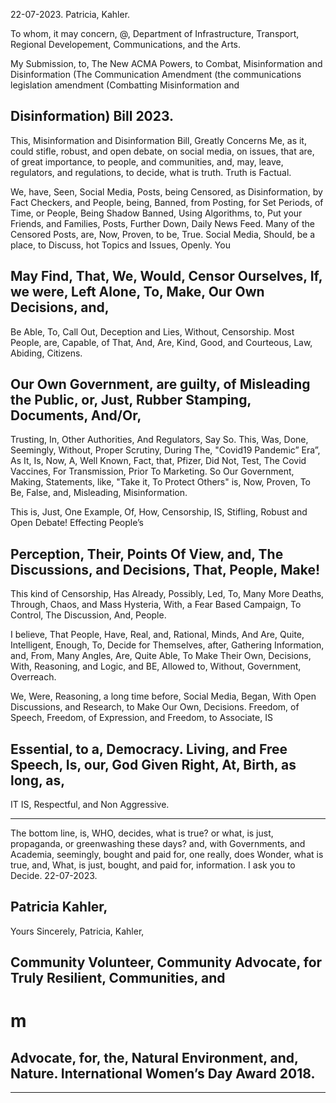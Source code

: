 22-07-2023.
Patricia, Kahler.

To whom, it may concern, @,
Department of Infrastructure, Transport, Regional Developement, Communications, and the Arts.

My Submission, to, The New ACMA Powers, to Combat, Misinformation and Disinformation (The
Communication Amendment (the communications legislation amendment (Combatting Misinformation and
## Disinformation) Bill 2023.

This, Misinformation and Disinformation Bill, Greatly Concerns Me, as it, could stifle, robust, and open
debate, on social media, on issues, that are, of great importance, to people, and communities, and, may, leave,
regulators, and regulations, to decide, what is truth. Truth is Factual.

We, have, Seen, Social Media, Posts, being Censored, as Disinformation, by Fact Checkers, and People,
being, Banned, from Posting, for Set Periods, of Time, or People, Being Shadow Banned, Using Algorithms,
to, Put your Friends, and Families, Posts, Further Down, Daily News Feed. Many of the Censored Posts, are,
Now, Proven, to be, True. Social Media, Should, be a place, to Discuss, hot Topics and Issues, Openly. You
## May Find, That, We, Would, Censor Ourselves, If, we were, Left Alone, To, Make, Our Own Decisions, and,
Be Able, To, Call Out, Deception and Lies, Without, Censorship. Most People, are, Capable, of That, And,
Are, Kind, Good, and Courteous, Law, Abiding, Citizens.

## Our Own Government, are guilty, of Misleading the Public, or, Just, Rubber Stamping, Documents, And/Or,
Trusting, In, Other Authorities, And Regulators, Say So. This, Was, Done, Seemingly, Without, Proper
Scrutiny, During The, "Covid19 Pandemic” Era”, As It, Is, Now, A, Well Known, Fact, that, Pfizer, Did Not,
Test, The Covid Vaccines, For Transmission, Prior To Marketing. So Our Government, Making, Statements,
like, "Take it, To Protect Others" is, Now, Proven, To Be, False, and, Misleading, Misinformation.

This is, Just, One Example, Of, How, Censorship, IS, Stifling, Robust and Open Debate! Effecting People’s
## Perception, Their, Points Of View, and, The Discussions, and Decisions, That, People, Make!
This kind of Censorship, Has Already, Possibly, Led, To, Many More Deaths, Through, Chaos, and Mass
Hysteria, With, a Fear Based Campaign, To Control, The Discussion, And, People.

I believe, That People, Have, Real, and, Rational, Minds, And Are, Quite, Intelligent, Enough, To, Decide for
Themselves, after, Gathering Information, and, From, Many Angles, Are, Quite Able, To Make Their Own,
Decisions, With, Reasoning, and Logic, and BE, Allowed to, Without, Government, Overreach.

We, Were, Reasoning, a long time before, Social Media, Began, With Open Discussions, and Research, to
Make Our Own, Decisions. Freedom, of Speech, Freedom, of Expression, and Freedom, to Associate, IS
## Essential, to a, Democracy. Living, and Free Speech, Is, our, God Given Right, At, Birth, as long, as,
IT IS, Respectful, and Non Aggressive.


-----

The bottom line, is, WHO, decides, what is true? or what, is just, propaganda, or greenwashing these days?
and, with Governments, and Academia, seemingly, bought and paid for, one really, does Wonder, what is true,
and, What, is just, bought, and paid for, information. I ask you to Decide.
22-07-2023.
## Patricia Kahler,

Yours Sincerely,
Patricia, Kahler,
## Community Volunteer, Community Advocate, for Truly Resilient, Communities, and
# m
## Advocate, for, the, Natural Environment, and, Nature. International Women’s Day Award 2018.


-----

